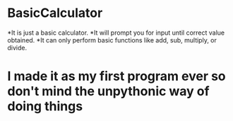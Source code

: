 # BasicCalculator
*It is just a basic calculator.
*It will prompt you for input until correct value obtained.
*It can only perform basic functions like add, sub, multiply, or divide.

# I made it as my first program ever so don't mind the unpythonic way of doing things

